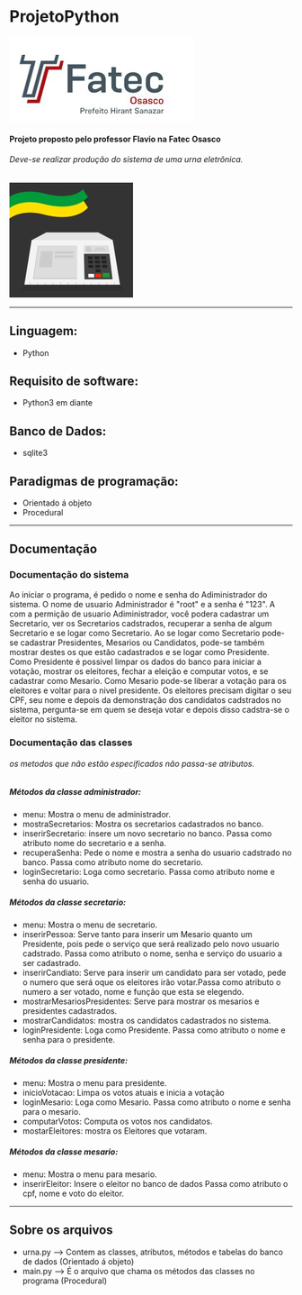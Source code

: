# ProjetoPython
![Fatec Osasco](imgPgit/ftFatec.jpg)
#### Projeto proposto pelo professor Flavio na Fatec Osasco
###### Deve-se realizar produção do sistema de uma urna eletrônica.
![urna eletrônica](imgPgit/urna.jpg)

------------------------------------------------------------------
## Linguagem:
- Python
## Requisito de software:
- Python3 em diante
## Banco de Dados:
- sqlite3
## Paradigmas de programação:
- Orientado á objeto
- Procedural
-------------------------------------------------------------------
## Documentação 

### Documentação do sistema
Ao iniciar o programa, é pedido o nome e senha do Adiministrador do sistema.
O nome de usuario Administrador é "root" e a senha é "123".
A com a permição de usuario Adiministrador, você podera cadastrar um Secretario, ver os Secretarios cadstrados, recuperar a senha de algum Secretario e se logar como Secretario.
Ao se logar como Secretario pode-se cadastrar Presidentes, Mesarios ou Candidatos, pode-se também mostrar destes os que estão cadastrados e se logar como Presidente.
Como Presidente é possivel limpar os dados do banco para iniciar a votação, mostrar os eleitores, fechar a eleição e computar votos, e se cadastrar como Mesario.
Como Mesario pode-se liberar a votação para os eleitores e voltar para o nivel presidente.
Os eleitores precisam digitar o seu CPF, seu nome e depois da demonstração dos candidatos cadstrados no sistema, pergunta-se em quem se deseja votar e depois disso cadstra-se o eleitor no sistema.

### Documentação das classes
###### os metodos que não estão especificados não passa-se atributos.
##### Métodos da classe administrador:
- menu: Mostra o menu de administrador.
- mostraSecretarios: Mostra os secretarios cadastrados no banco.
- inserirSecretario: insere um novo secretario no banco. Passa como atributo nome do secretario e a senha.
- recuperaSenha: Pede o nome e mostra a senha do usuario cadstrado no banco. Passa como atributo nome do secretario.
- loginSecretario: Loga como secretario. Passa como atributo nome e senha do usuario.
##### Métodos da classe secretario:
- menu: Mostra o menu de secretario.
- inserirPessoa: Serve tanto para inserir um Mesario quanto um Presidente, pois pede o serviço que será realizado pelo novo usuario cadstrado. Passa como atributo o nome, senha e serviço do usuario a ser cadastrado.
- inserirCandiato: Serve para inserir um candidato para ser votado, pede o numero que será oque os eleitores irão votar.Passa como atributo o numero a ser votado, nome e função que esta se elegendo.
- mostrarMesariosPresidentes: Serve para mostrar os mesarios e presidentes cadastrados.
- mostrarCandidatos: mostra os candidatos cadastrados no sistema.
- loginPresidente: Loga como Presidente. Passa como atributo o nome e senha para o presidente.
##### Métodos da classe presidente:
- menu: Mostra o menu para presidente.
- inicioVotacao: Limpa os votos atuais e inicia a votação
- loginMesario: Loga como Mesario. Passa como atributo o nome e senha para o mesario.
- computarVotos: Computa os votos nos candidatos.
- mostarEleitores: mostra os Eleitores que votaram.
##### Métodos da classe mesario:
- menu: Mostra o menu para mesario.
- inserirEleitor: Insere o eleitor no banco de dados Passa como atributo o cpf, nome e voto do eleitor.

--------------------------------------------------------------------------------------------------------

## Sobre os arquivos

- urna.py --> Contem as classes, atributos, métodos e tabelas do banco de dados (Orientado á objeto)
- main.py --> É o arquivo que chama os métodos das classes no programa (Procedural)
